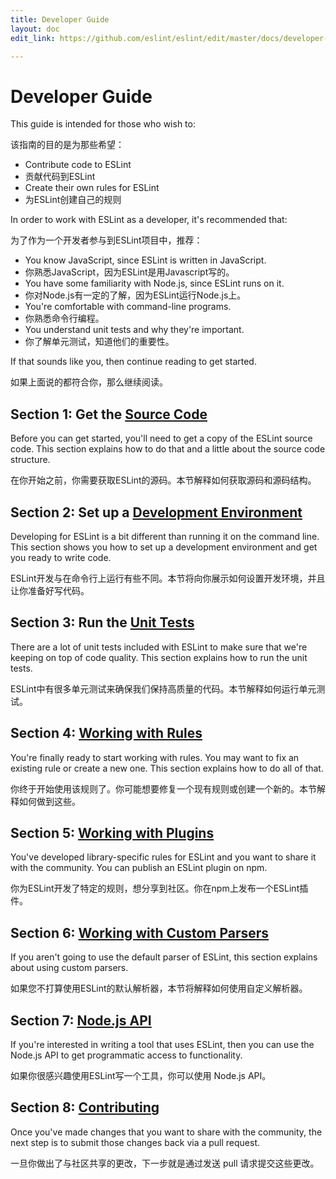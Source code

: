 ```yaml
---
title: Developer Guide
layout: doc
edit_link: https://github.com/eslint/eslint/edit/master/docs/developer-guide/README.md

---
```

<!-- Note: No pull requests accepted for this file. See README.md in the root directory for details. -->

# Developer Guide

This guide is intended for those who wish to:

该指南的目的是为那些希望：

* Contribute code to ESLint
* 贡献代码到ESLint
* Create their own rules for ESLint
* 为ESLint创建自己的规则

In order to work with ESLint as a developer, it's recommended that:

为了作为一个开发者参与到ESLint项目中，推荐：

* You know JavaScript, since ESLint is written in JavaScript.
* 你熟悉JavaScript，因为ESLint是用Javascript写的。
* You have some familiarity with Node.js, since ESLint runs on it.
* 你对Node.js有一定的了解，因为ESLint运行Node.js上。
* You're comfortable with command-line programs.
* 你熟悉命令行编程。
* You understand unit tests and why they're important.
* 你了解单元测试，知道他们的重要性。

If that sounds like you, then continue reading to get started.

如果上面说的都符合你，那么继续阅读。

## Section 1: Get the [Source Code](source-code)

Before you can get started, you'll need to get a copy of the ESLint source code. This section explains how to do that and a little about the source code structure.

在你开始之前，你需要获取ESLint的源码。本节解释如何获取源码和源码结构。

## Section 2: Set up a [Development Environment](development-environment)

Developing for ESLint is a bit different than running it on the command line. This section shows you how to set up a development environment and get you ready to write code.

ESLint开发与在命令行上运行有些不同。本节将向你展示如何设置开发环境，并且让你准备好写代码。

## Section 3: Run the [Unit Tests](unit-tests)

There are a lot of unit tests included with ESLint to make sure that we're keeping on top of code quality. This section explains how to run the unit tests.

ESLint中有很多单元测试来确保我们保持高质量的代码。本节解释如何运行单元测试。

## Section 4: [Working with Rules](working-with-rules)

You're finally ready to start working with rules. You may want to fix an existing rule or create a new one. This section explains how to do all of that.

你终于开始使用该规则了。你可能想要修复一个现有规则或创建一个新的。本节解释如何做到这些。

## Section 5: [Working with Plugins](working-with-plugins)

You've developed library-specific rules for ESLint and you want to share it with the community. You can publish an ESLint plugin on npm.

你为ESLint开发了特定的规则，想分享到社区。你在npm上发布一个ESLint插件。

## Section 6: [Working with Custom Parsers](working-with-custom-parsers)

If you aren't going to use the default parser of ESLint, this section explains about using custom parsers.

如果您不打算使用ESLint的默认解析器，本节将解释如何使用自定义解析器。

## Section 7: [Node.js API](nodejs-api)

If you're interested in writing a tool that uses ESLint, then you can use the Node.js API to get programmatic access to functionality.

如果你很感兴趣使用ESLint写一个工具，你可以使用 Node.js API。

## Section 8: [Contributing](contributing/)

Once you've made changes that you want to share with the community, the next step is to submit those changes back via a pull request.

一旦你做出了与社区共享的更改，下一步就是通过发送 pull 请求提交这些更改。
